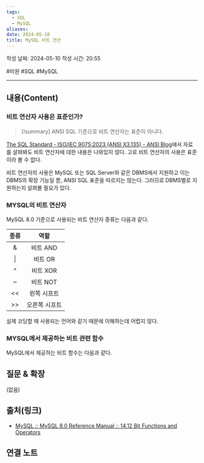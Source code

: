 ```yaml
---
tags:
  - SQL
  - MySQL
aliases: 
date: 2024-05-10
title: MySQL 비트 연산
---
```

작성 날짜: 2024-05-10
작성 시간: 20:55

#미완 #SQL #MySQL 

----
## 내용(Content)

### 비트 연산자 사용은 표준인가?

>[!summary]
> ANSI SQL 기준으로 비트 연산자는 표준이 아니다.

[The SQL Standard - ISO/IEC 9075:2023 (ANSI X3.135) - ANSI Blog](https://blog.ansi.org/sql-standard-iso-iec-9075-2023-ansi-x3-135/)에서 자료를 살펴봐도 비트 연산자에 대한 내용은 나와있지 않다. 고로 비트 연산자의 사용은 표준이라 볼 수 없다.

비트 연산자의 사용은 MySQL 또는 SQL Server와 같은 DBMS에서 지원하고 이는 DBMS의 확장 기능일 뿐, ANSI SQL 표준을 따르지는 않는다. 그러므로 DBMS별로 지원하는지 살펴볼 필요가 있다.

### MYSQL의 비트 연산자

MySQL 8.0 기준으로 사용되는 비트 연산자 종류는 다음과 같다.


| 종류  |   역할    |
| :-: | :-----: |
|  &  | 비트 AND  |
| \|  |  비트 OR  |
|  ^  | 비트 XOR  |
|  ~  | 비트 NOT  |
| <<  | 왼쪽 시프트  |
| >>  | 오른쪽 시프트 |

실제 코딩할 때 사용되는 언어와 같기 때문에 이해하는데 어렵지 않다.

### MYSQL에서 제공하는 비트 관련 함수

MySQL에서 제공하는 비트 함수는 다음과 같다.




## 질문 & 확장

(없음)

## 출처(링크)

- [MySQL :: MySQL 8.0 Reference Manual :: 14.12 Bit Functions and Operators](https://dev.mysql.com/doc/refman/8.0/en/bit-functions.html)

## 연결 노트










